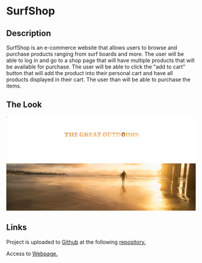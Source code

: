 # SurfShop
## Description

SurfShop is an e-commerce website that allows users to browse and purchase products ranging from surf boards and more. The user will be able to log in and go to a shop page that will have multiple products that will be available for purchase. The user will be able to click the "add to cart" button that will add the product into their personal cart and have all products displayed in their cart. The user than will be able to purchase the items. 

## The Look

![alt text](/client/public/localhost_3000_%20(2).png)

## Links

Project is uploaded to [Github](https://github.com/) at the following [repository.](https://github.com/BihonAnon/SurfShop)

Access to [Webpage.]()
